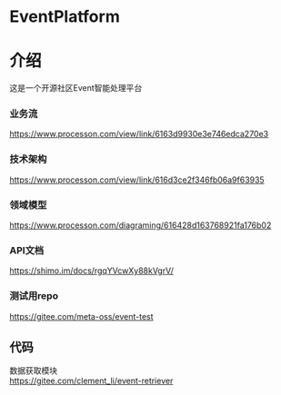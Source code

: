 # EventPlatform

# 介绍
这是一个开源社区Event智能处理平台

### 业务流  
https://www.processon.com/view/link/6163d9930e3e746edca270e3

### 技术架构  
https://www.processon.com/view/link/616d3ce2f346fb06a9f63935

### 领域模型  
https://www.processon.com/diagraming/616428d163768921fa176b02

### API文档  
https://shimo.im/docs/rgqYVcwXy88kVgrV/

### 测试用repo  
https://gitee.com/meta-oss/event-test

## 代码  
数据获取模块  
https://gitee.com/clement_li/event-retriever

